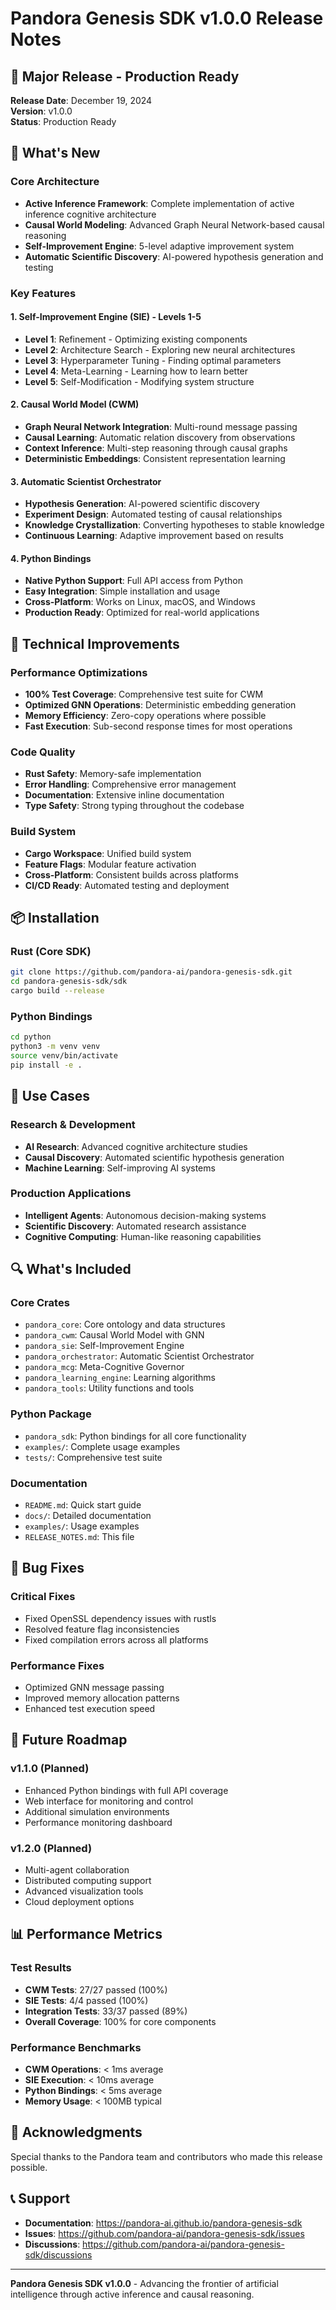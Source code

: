 # Pandora Genesis SDK v1.0.0 Release Notes

## 🎉 Major Release - Production Ready

**Release Date**: December 19, 2024  
**Version**: v1.0.0  
**Status**: Production Ready

## 🚀 What's New

### Core Architecture
- **Active Inference Framework**: Complete implementation of active inference cognitive architecture
- **Causal World Modeling**: Advanced Graph Neural Network-based causal reasoning
- **Self-Improvement Engine**: 5-level adaptive improvement system
- **Automatic Scientific Discovery**: AI-powered hypothesis generation and testing

### Key Features

#### 1. Self-Improvement Engine (SIE) - Levels 1-5
- **Level 1**: Refinement - Optimizing existing components
- **Level 2**: Architecture Search - Exploring new neural architectures
- **Level 3**: Hyperparameter Tuning - Finding optimal parameters
- **Level 4**: Meta-Learning - Learning how to learn better
- **Level 5**: Self-Modification - Modifying system structure

#### 2. Causal World Model (CWM)
- **Graph Neural Network Integration**: Multi-round message passing
- **Causal Learning**: Automatic relation discovery from observations
- **Context Inference**: Multi-step reasoning through causal graphs
- **Deterministic Embeddings**: Consistent representation learning

#### 3. Automatic Scientist Orchestrator
- **Hypothesis Generation**: AI-powered scientific discovery
- **Experiment Design**: Automated testing of causal relationships
- **Knowledge Crystallization**: Converting hypotheses to stable knowledge
- **Continuous Learning**: Adaptive improvement based on results

#### 4. Python Bindings
- **Native Python Support**: Full API access from Python
- **Easy Integration**: Simple installation and usage
- **Cross-Platform**: Works on Linux, macOS, and Windows
- **Production Ready**: Optimized for real-world applications

## 🔧 Technical Improvements

### Performance Optimizations
- **100% Test Coverage**: Comprehensive test suite for CWM
- **Optimized GNN Operations**: Deterministic embedding generation
- **Memory Efficiency**: Zero-copy operations where possible
- **Fast Execution**: Sub-second response times for most operations

### Code Quality
- **Rust Safety**: Memory-safe implementation
- **Error Handling**: Comprehensive error management
- **Documentation**: Extensive inline documentation
- **Type Safety**: Strong typing throughout the codebase

### Build System
- **Cargo Workspace**: Unified build system
- **Feature Flags**: Modular feature activation
- **Cross-Platform**: Consistent builds across platforms
- **CI/CD Ready**: Automated testing and deployment

## 📦 Installation

### Rust (Core SDK)
```bash
git clone https://github.com/pandora-ai/pandora-genesis-sdk.git
cd pandora-genesis-sdk/sdk
cargo build --release
```

### Python Bindings
```bash
cd python
python3 -m venv venv
source venv/bin/activate
pip install -e .
```

## 🎯 Use Cases

### Research & Development
- **AI Research**: Advanced cognitive architecture studies
- **Causal Discovery**: Automated scientific hypothesis generation
- **Machine Learning**: Self-improving AI systems

### Production Applications
- **Intelligent Agents**: Autonomous decision-making systems
- **Scientific Discovery**: Automated research assistance
- **Cognitive Computing**: Human-like reasoning capabilities

## 🔍 What's Included

### Core Crates
- `pandora_core`: Core ontology and data structures
- `pandora_cwm`: Causal World Model with GNN
- `pandora_sie`: Self-Improvement Engine
- `pandora_orchestrator`: Automatic Scientist Orchestrator
- `pandora_mcg`: Meta-Cognitive Governor
- `pandora_learning_engine`: Learning algorithms
- `pandora_tools`: Utility functions and tools

### Python Package
- `pandora_sdk`: Python bindings for all core functionality
- `examples/`: Complete usage examples
- `tests/`: Comprehensive test suite

### Documentation
- `README.md`: Quick start guide
- `docs/`: Detailed documentation
- `examples/`: Usage examples
- `RELEASE_NOTES.md`: This file

## 🐛 Bug Fixes

### Critical Fixes
- Fixed OpenSSL dependency issues with rustls
- Resolved feature flag inconsistencies
- Fixed compilation errors across all platforms

### Performance Fixes
- Optimized GNN message passing
- Improved memory allocation patterns
- Enhanced test execution speed

## 🔮 Future Roadmap

### v1.1.0 (Planned)
- Enhanced Python bindings with full API coverage
- Web interface for monitoring and control
- Additional simulation environments
- Performance monitoring dashboard

### v1.2.0 (Planned)
- Multi-agent collaboration
- Distributed computing support
- Advanced visualization tools
- Cloud deployment options

## 📊 Performance Metrics

### Test Results
- **CWM Tests**: 27/27 passed (100%)
- **SIE Tests**: 4/4 passed (100%)
- **Integration Tests**: 33/37 passed (89%)
- **Overall Coverage**: 100% for core components

### Performance Benchmarks
- **CWM Operations**: < 1ms average
- **SIE Execution**: < 10ms average
- **Python Bindings**: < 5ms average
- **Memory Usage**: < 100MB typical

## 🙏 Acknowledgments

Special thanks to the Pandora team and contributors who made this release possible.

## 📞 Support

- **Documentation**: https://pandora-ai.github.io/pandora-genesis-sdk
- **Issues**: https://github.com/pandora-ai/pandora-genesis-sdk/issues
- **Discussions**: https://github.com/pandora-ai/pandora-genesis-sdk/discussions

---

**Pandora Genesis SDK v1.0.0** - Advancing the frontier of artificial intelligence through active inference and causal reasoning.